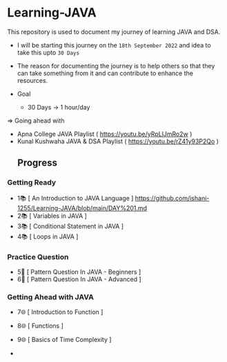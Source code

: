 # Learning-JAVA


 This repository is used to document my journey of learning JAVA and DSA. 
- I will be starting this journey on the `18th September 2022` and idea to take this upto `30 Days`
- The reason for documenting the journey is to help others so that they can take something from it and can contribute to enhance the resources. 

- Goal
    - 30 Days -> 1 hour/day 
    
=> Going ahead with 
 -  Apna College JAVA Playlist ( https://youtu.be/yRpLlJmRo2w )
 -  Kunal Kushwaha JAVA & DSA Playlist ( https://youtu.be/rZ41y93P2Qo )
    ## Progress 

### Getting Ready

- 1📚  [ An Introduction to JAVA Language ] https://github.com/ishani-1255/Learning-JAVA/blob/main/DAY%201.md
- 2📚  [ Variables in JAVA ]
- 3📚  [ Conditional Statement in JAVA ]
- 4📚  [ Loops in JAVA ]

### Practice Question 

- 5🐧   [ Pattern Question In JAVA - Beginners ]
- 6🐧   [ Pattern Question In JAVA - Advanced ]

 ### Getting Ahead with JAVA
 
- 7🌐    [ Introduction to Function ]
- 8🌐    [ Functions ]
- 9🌐    [ Basics of Time Complexity ]

- 
